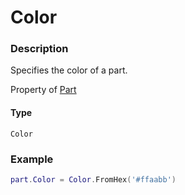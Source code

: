 # Color

### Description

Specifies the color of a part.

Property of [Part](/classes/Part/)

#### Type

`Color`

### Example

```lua
part.Color = Color.FromHex('#ffaabb')
```
